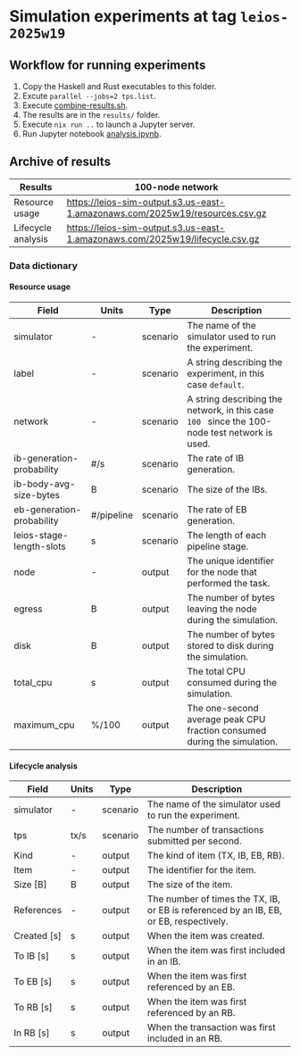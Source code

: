 # Simulation experiments at tag `leios-2025w19`


## Workflow for running experiments

1. Copy the Haskell and Rust executables to this folder.
2. Excute `parallel --jobs=2 tps.list`.
3. Execute [combine-results.sh](combine-results.sh).
4. The results are in the `results/` folder.
5. Execute `nix run ..` to launch a Jupyter server.
6. Run Jupyter notebook [analysis.ipynb](analysis.ipynb).


## Archive of results

| Results             | 100-node network                                                             |
|---------------------|------------------------------------------------------------------------------|
| Resource usage      | https://leios-sim-output.s3.us-east-1.amazonaws.com/2025w19/resources.csv.gz | 
| Lifecycle analysis  | https://leios-sim-output.s3.us-east-1.amazonaws.com/2025w19/lifecycle.csv.gz | 


### Data dictionary


#### Resource usage

| Field                     | Units      | Type     | Description                                                                                   |
|---------------------------|------------|----------|-----------------------------------------------------------------------------------------------|
| simulator                 | -          | scenario | The name of the simulator used to run the experiment.                                         |
| label                     | -          | scenario | A string describing the experiment, in this case `default`.                                   |
| network                   | -          | scenario | A string describing the network, in this case `100 ` since the 100-node test network is used. |
| ib-generation-probability | #/s        | scenario | The rate of IB generation.                                                                    |
| ib-body-avg-size-bytes    | B          | scenario | The size of the IBs.                                                                          |
| eb-generation-probability | #/pipeline | scenario | The rate of EB generation.                                                                    |
| leios-stage-length-slots  | s          | scenario | The length of each pipeline stage.                                                            |
| node                      | -          | output   | The unique identifier for the node that performed the task.                                   |
| egress                    | B          | output   | The number of bytes leaving the node during the simulation.                                   |
| disk                      | B          | output   | The number of bytes stored to disk during the simulation.                                     |
| total\_cpu                | s          | output   | The total CPU consumed during the simulation.                                                 |
| maximum\_cpu              | %/100      | output   | The one-second average peak CPU fraction consumed during the simulation.                      |


#### Lifecycle analysis

| Field       | Units | Type             | Description
|-------------|-------|------------------|----------------------------------------------------------------------------------------|
| simulator   | -     | scenario         | The name of the simulator used to run the experiment.                                  |
| tps         | tx/s  | scenario         | The number of transactions submitted per second.                                       |
| Kind        | -     | output           | The kind of item (TX, IB, EB, RB).                                                     |
| Item        | -     | output           | The identifier for the item.                                                           |
| Size [B]    | B     | output           | The size of the item.                                                                  |
| References  | -     | output           | The number of times the TX, IB, or EB is referenced by an IB, EB, or EB, respectively. |
| Created [s] | s     | output           | When the item was created.                                                             |
| To IB [s]   | s     | output           | When the item was first included in an IB.                                             |
| To EB [s]   | s     | output           | When the item was first referenced by an EB.                                           |
| To RB [s]   | s     | output           | When the item was first referenced by an RB.                                           |
| In RB [s]   | s     | output           | When the transaction was first included in an RB.                                      |
